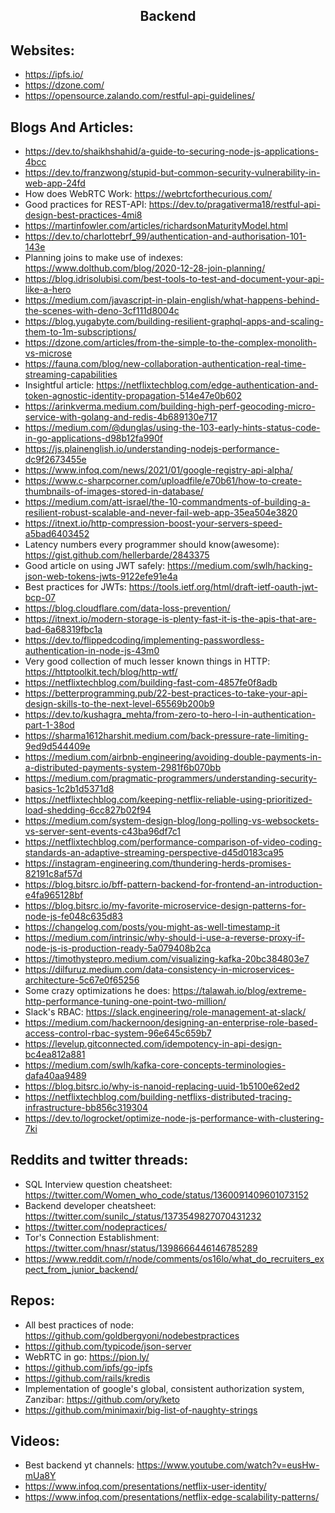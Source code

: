 <h2 align="center">Backend</h2>

## Websites:

- https://ipfs.io/
- https://dzone.com/
- https://opensource.zalando.com/restful-api-guidelines/

## Blogs And Articles:

- https://dev.to/shaikhshahid/a-guide-to-securing-node-js-applications-4bcc
- https://dev.to/franzwong/stupid-but-common-security-vulnerability-in-web-app-24fd
- How does WebRTC Work: https://webrtcforthecurious.com/
- Good practices for REST-API: https://dev.to/pragativerma18/restful-api-design-best-practices-4mi8
- https://martinfowler.com/articles/richardsonMaturityModel.html
- https://dev.to/charlottebrf_99/authentication-and-authorisation-101-143e
- Planning joins to make use of indexes: https://www.dolthub.com/blog/2020-12-28-join-planning/
- https://blog.idrisolubisi.com/best-tools-to-test-and-document-your-api-like-a-hero
- https://medium.com/javascript-in-plain-english/what-happens-behind-the-scenes-with-deno-3cf111d8004c
- https://blog.yugabyte.com/building-resilient-graphql-apps-and-scaling-them-to-1m-subscriptions/
- https://dzone.com/articles/from-the-simple-to-the-complex-monolith-vs-microse
- https://fauna.com/blog/new-collaboration-authentication-real-time-streaming-capabilities
- Insightful article: https://netflixtechblog.com/edge-authentication-and-token-agnostic-identity-propagation-514e47e0b602
- https://arinkverma.medium.com/building-high-perf-geocoding-micro-service-with-golang-and-redis-4b689130e717
- https://medium.com/@dunglas/using-the-103-early-hints-status-code-in-go-applications-d98b12fa990f
- https://js.plainenglish.io/understanding-nodejs-performance-dc9f2673455e
- https://www.infoq.com/news/2021/01/google-registry-api-alpha/
- https://www.c-sharpcorner.com/uploadfile/e70b61/how-to-create-thumbnails-of-images-stored-in-database/
- https://medium.com/att-israel/the-10-commandments-of-building-a-resilient-robust-scalable-and-never-fail-web-app-35ea504e3820
- https://itnext.io/http-compression-boost-your-servers-speed-a5bad6403452
- Latency numbers every programmer should know(awesome): https://gist.github.com/hellerbarde/2843375
- Good article on using JWT safely: https://medium.com/swlh/hacking-json-web-tokens-jwts-9122efe91e4a
- Best practices for JWTs: https://tools.ietf.org/html/draft-ietf-oauth-jwt-bcp-07
- https://blog.cloudflare.com/data-loss-prevention/
- https://itnext.io/modern-storage-is-plenty-fast-it-is-the-apis-that-are-bad-6a68319fbc1a
- https://dev.to/flippedcoding/implementing-passwordless-authentication-in-node-js-43m0
- Very good collection of much lesser known things in HTTP: https://httptoolkit.tech/blog/http-wtf/
- https://netflixtechblog.com/building-fast-com-4857fe0f8adb
- https://betterprogramming.pub/22-best-practices-to-take-your-api-design-skills-to-the-next-level-65569b200b9
- https://dev.to/kushagra_mehta/from-zero-to-hero-l-in-authentication-part-1-38od
- https://sharma1612harshit.medium.com/back-pressure-rate-limiting-9ed9d544409e
- https://medium.com/airbnb-engineering/avoiding-double-payments-in-a-distributed-payments-system-2981f6b070bb
- https://medium.com/pragmatic-programmers/understanding-security-basics-1c2b1d5371d8
- https://netflixtechblog.com/keeping-netflix-reliable-using-prioritized-load-shedding-6cc827b02f94
- https://medium.com/system-design-blog/long-polling-vs-websockets-vs-server-sent-events-c43ba96df7c1
- https://netflixtechblog.com/performance-comparison-of-video-coding-standards-an-adaptive-streaming-perspective-d45d0183ca95
- https://instagram-engineering.com/thundering-herds-promises-82191c8af57d
- https://blog.bitsrc.io/bff-pattern-backend-for-frontend-an-introduction-e4fa965128bf
- https://blog.bitsrc.io/my-favorite-microservice-design-patterns-for-node-js-fe048c635d83
- https://changelog.com/posts/you-might-as-well-timestamp-it
- https://medium.com/intrinsic/why-should-i-use-a-reverse-proxy-if-node-js-is-production-ready-5a079408b2ca
- https://timothystepro.medium.com/visualizing-kafka-20bc384803e7
- https://dilfuruz.medium.com/data-consistency-in-microservices-architecture-5c67e0f65256
- Some crazy optimizations he does: https://talawah.io/blog/extreme-http-performance-tuning-one-point-two-million/
- Slack's RBAC: https://slack.engineering/role-management-at-slack/
- https://medium.com/hackernoon/designing-an-enterprise-role-based-access-control-rbac-system-96e645c659b7
- https://levelup.gitconnected.com/idempotency-in-api-design-bc4ea812a881
- https://medium.com/swlh/kafka-core-concepts-terminologies-dafa40aa9489
- https://blog.bitsrc.io/why-is-nanoid-replacing-uuid-1b5100e62ed2
- https://netflixtechblog.com/building-netflixs-distributed-tracing-infrastructure-bb856c319304
- https://dev.to/logrocket/optimize-node-js-performance-with-clustering-7ki

## Reddits and twitter threads:

- SQL Interview question cheatsheet: https://twitter.com/Women_who_code/status/1360091409601073152
- Backend developer cheatsheet: https://twitter.com/sunilc_/status/1373549827070431232
- https://twitter.com/nodepractices/
- Tor's Connection Establishment: https://twitter.com/hnasr/status/1398666446146785289
- https://www.reddit.com/r/node/comments/os16lo/what_do_recruiters_expect_from_junior_backend/

## Repos:

- All best practices of node: https://github.com/goldbergyoni/nodebestpractices
- https://github.com/typicode/json-server
- WebRTC in go: https://pion.ly/
- https://github.com/ipfs/go-ipfs
- https://github.com/rails/kredis
- Implementation of google's global, consistent authorization system, Zanzibar: https://github.com/ory/keto
- https://github.com/minimaxir/big-list-of-naughty-strings

## Videos:

- Best backend yt channels: https://www.youtube.com/watch?v=eusHw-mUa8Y
- https://www.infoq.com/presentations/netflix-user-identity/
- https://www.infoq.com/presentations/netflix-edge-scalability-patterns/
